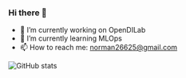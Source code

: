 ### Hi there 👋


- 🔭 I’m currently working on OpenDILab
- 🌱 I’m currently learning MLOps
- 📫 How to reach me: norman26625@gmail.com

![ GitHub stats](https://github-readme-stats.vercel.app/api?username=TuTuHuss&theme=cobalt&show_icons=true)
